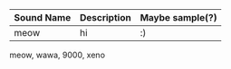 | Sound Name | Description | Maybe sample(?) | 
| -------- | ------- | ------- |
| meow| hi | :) |



meow, wawa, 9000, xeno
